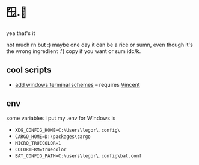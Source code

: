 # 🪟.📂

yea that's it

not much rn but :)
maybe one day it can be a rice or sumn, even though it's the wrong ingredient :'(
copy if you want or sum idc/k.

## cool scripts

- [add windows terminal schemes](./powershell/module/vincent.ps1) – requires [Vincent](https://github.com/rsteube/vincent)
 

## env

some variables i put my .env for Windows is

- `XDG_CONFIG_HOME=C:\Users\legor\.config\`
- `CARGO_HOME=D:\packages\cargo`
- `MICRO_TRUECOLOR=1`
- `COLORTERM=truecolor`
- `BAT_CONFIG_PATH=C:\users\legor\.config\bat.conf`
